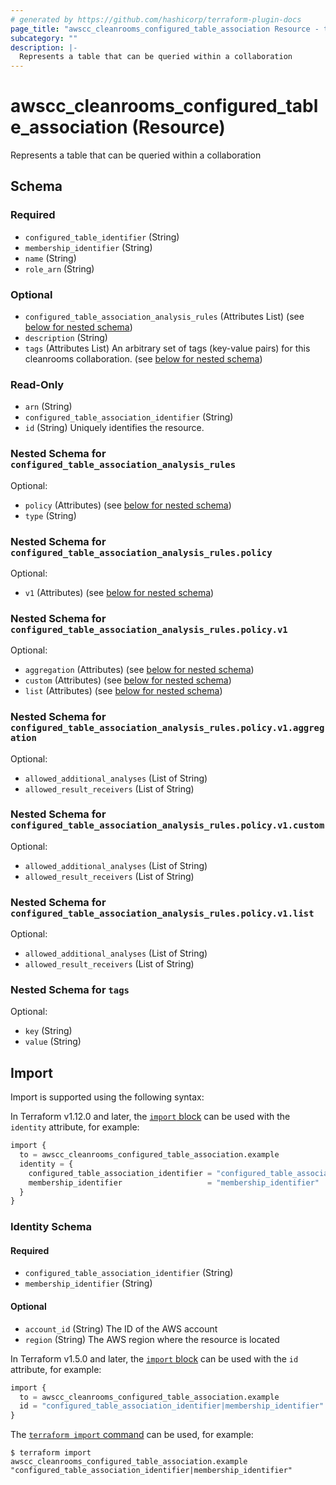 ```yaml
---
# generated by https://github.com/hashicorp/terraform-plugin-docs
page_title: "awscc_cleanrooms_configured_table_association Resource - terraform-provider-awscc"
subcategory: ""
description: |-
  Represents a table that can be queried within a collaboration
---
```


# awscc_cleanrooms_configured_table_association (Resource)

Represents a table that can be queried within a collaboration



<!-- schema generated by tfplugindocs -->
## Schema

### Required

- `configured_table_identifier` (String)
- `membership_identifier` (String)
- `name` (String)
- `role_arn` (String)

### Optional

- `configured_table_association_analysis_rules` (Attributes List) (see [below for nested schema](#nestedatt--configured_table_association_analysis_rules))
- `description` (String)
- `tags` (Attributes List) An arbitrary set of tags (key-value pairs) for this cleanrooms collaboration. (see [below for nested schema](#nestedatt--tags))

### Read-Only

- `arn` (String)
- `configured_table_association_identifier` (String)
- `id` (String) Uniquely identifies the resource.

<a id="nestedatt--configured_table_association_analysis_rules"></a>
### Nested Schema for `configured_table_association_analysis_rules`

Optional:

- `policy` (Attributes) (see [below for nested schema](#nestedatt--configured_table_association_analysis_rules--policy))
- `type` (String)

<a id="nestedatt--configured_table_association_analysis_rules--policy"></a>
### Nested Schema for `configured_table_association_analysis_rules.policy`

Optional:

- `v1` (Attributes) (see [below for nested schema](#nestedatt--configured_table_association_analysis_rules--policy--v1))

<a id="nestedatt--configured_table_association_analysis_rules--policy--v1"></a>
### Nested Schema for `configured_table_association_analysis_rules.policy.v1`

Optional:

- `aggregation` (Attributes) (see [below for nested schema](#nestedatt--configured_table_association_analysis_rules--policy--v1--aggregation))
- `custom` (Attributes) (see [below for nested schema](#nestedatt--configured_table_association_analysis_rules--policy--v1--custom))
- `list` (Attributes) (see [below for nested schema](#nestedatt--configured_table_association_analysis_rules--policy--v1--list))

<a id="nestedatt--configured_table_association_analysis_rules--policy--v1--aggregation"></a>
### Nested Schema for `configured_table_association_analysis_rules.policy.v1.aggregation`

Optional:

- `allowed_additional_analyses` (List of String)
- `allowed_result_receivers` (List of String)


<a id="nestedatt--configured_table_association_analysis_rules--policy--v1--custom"></a>
### Nested Schema for `configured_table_association_analysis_rules.policy.v1.custom`

Optional:

- `allowed_additional_analyses` (List of String)
- `allowed_result_receivers` (List of String)


<a id="nestedatt--configured_table_association_analysis_rules--policy--v1--list"></a>
### Nested Schema for `configured_table_association_analysis_rules.policy.v1.list`

Optional:

- `allowed_additional_analyses` (List of String)
- `allowed_result_receivers` (List of String)





<a id="nestedatt--tags"></a>
### Nested Schema for `tags`

Optional:

- `key` (String)
- `value` (String)

## Import

Import is supported using the following syntax:

In Terraform v1.12.0 and later, the [`import` block](https://developer.hashicorp.com/terraform/language/import) can be used with the `identity` attribute, for example:

```terraform
import {
  to = awscc_cleanrooms_configured_table_association.example
  identity = {
    configured_table_association_identifier = "configured_table_association_identifier"
    membership_identifier                   = "membership_identifier"
  }
}
```

<!-- schema generated by tfplugindocs -->
### Identity Schema

#### Required

- `configured_table_association_identifier` (String)
- `membership_identifier` (String)

#### Optional

- `account_id` (String) The ID of the AWS account
- `region` (String) The AWS region where the resource is located

In Terraform v1.5.0 and later, the [`import` block](https://developer.hashicorp.com/terraform/language/import) can be used with the `id` attribute, for example:

```terraform
import {
  to = awscc_cleanrooms_configured_table_association.example
  id = "configured_table_association_identifier|membership_identifier"
}
```

The [`terraform import` command](https://developer.hashicorp.com/terraform/cli/commands/import) can be used, for example:

```shell
$ terraform import awscc_cleanrooms_configured_table_association.example "configured_table_association_identifier|membership_identifier"
```
